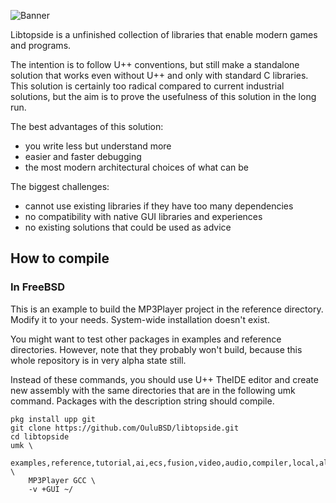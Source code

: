 ![Banner](https://raw.githubusercontent.com/OuluBSD/libtopside/main/doc/banner_210516.jpg)

Libtopside is a unfinished collection of libraries that enable modern games and programs.

The intention is to follow U++ conventions, but still make a standalone solution that works even without U++ and only with standard C libraries.
This solution is certainly too radical compared to current industrial solutions, but the aim is to prove the usefulness of this solution in the long run.

The best advantages of this solution:
- you write less but understand more
- easier and faster debugging
- the most modern architectural choices of what can be

The biggest challenges:
- cannot use existing libraries if they have too many dependencies
- no compatibility with native GUI libraries and experiences
- no existing solutions that could be used as advice 



## How to compile

### In FreeBSD
This is an example to build the MP3Player project in the reference directory. Modify it to your needs. System-wide installation doesn't exist.

You might want to test other packages in examples and reference directories. However, note that they probably won't build, because this whole repository is in very alpha state still.

Instead of these commands, you should use U++ TheIDE editor and create new assembly with the same directories that are in the following umk command. Packages with the description string should compile.

```
pkg install upp git
git clone https://github.com/OuluBSD/libtopside.git
cd libtopside
umk \
	examples,reference,tutorial,ai,ecs,fusion,video,audio,compiler,local,alt,. \
	MP3Player GCC \
	-v +GUI ~/
```
